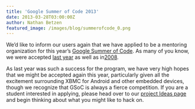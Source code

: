 ```yaml
---
title: 'Google Summer of Code 2013'
date: 2013-03-28T03:00:00Z
author: Nathan Betzen
featured_image: /images/blog/summerofcode_0.png
---
```

We’d like to inform our users again that we have applied to be a mentoring organization for this year’s [Google Summer of Code](http://www.google-melange.com/gsoc/homepage/google/gsoc2013 "Google Summer of Code"). As many of you know, we were accepted [last year](https://opensource.googleblog.com/2013/01/xbmc-rocked-summer.html "XBMC Rocked the Summer of Code") as well as in[2008](https://kodi.wiki/view/Google_Summer_of_Code_2008 "XBMC GSoC 2008 page").

 As last year was such a success for the program, we have very high hopes that we might be accepted again this year, particularly given all the excitement surrounding XBMC for Android and other embedded devices, though we recognize that GSoC is always a fierce competition. If you are a student interested in applying, please head over to our [project Ideas page](https://kodi.wiki/view/Google_Summer_of_Code_2013 "GSOC 2013 XBMC Ideas page") and begin thinking about what you might like to hack on.

 